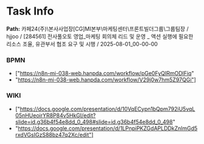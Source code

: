 # Task Info

**Path:** 카페24(주)\본사사업장\[CG]MI본부\마케팅센터\프론트빌더그룹\그룹팀장 / hjjoo / [284561] 전사풀오토 영업_마케팅 회의체 리드 및 운영 _ 액션 실행에 필요한 리소스 조율, 유관부서 협조 요구 및 시행 / 2025-08-01_00-00-00

### BPMN
- ["https://n8n-mi-038-web.hanpda.com/workflow/pGe0FyQIRmODlFiq"
- "https://n8n-mi-038-web.hanpda.com/workflow/V29j0w7hm5Z97QGi"]

### WIKI
- ["https://docs.google.com/presentation/d/10VqECypn1bQpm792iU5vqL05nHUeoirYR8P84v5HkGI/edit?slide=id.g36b4f54e8dd_0_498#slide=id.g36b4f54e8dd_0_498"
- "https://docs.google.com/presentation/d/1LPnpiPKZGdAPLDDkZnlmGd5rxdVGsIGzS88bz47q2Xc/edit"]

